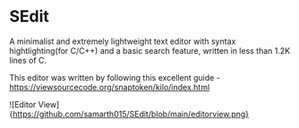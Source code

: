 # SEdit
A minimalist and extremely lightweight text editor with syntax hightlighting(for C/C++) and a basic search feature, written in less than 1.2K lines of C.

This editor was written by following this excellent guide - https://viewsourcecode.org/snaptoken/kilo/index.html

![Editor View]{https://github.com/samarth015/SEdit/blob/main/editorview.png}
